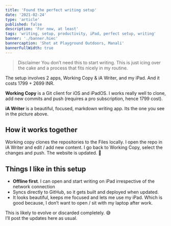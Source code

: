 ```yaml
---
title: 'Found the perfect writing setup'
date: '2021-02-24'
type: 'article'
published: false
description: 'For now, at least'
tags: 'writing, setup, productivity, iPad, perfect setup, writing'
banner: './banner.hiec'
bannercaption: 'Shot at Playground Outdoors, Manali'
bannerFullWidth: true
---
```


> Disclaimer
> You don’t need this to start writing. This is just icing over the cake and a process that fits nicely in my routine.

The setup involves 2 apps, Working Copy & iA Writer, and my iPad. And it costs 1799 + 2699 INR.

**Working Copy** is a Git client for iOS and iPadOS. I works really well to clone, add new commits and push (requires a pro subscription, hence 1799 cost).

**iA Writer** is a beautiful, focused, markdown writing app. Its the one you see in the picture above.

## How it works together

Working copy clones the repositories to the Files locally. I open the repo in iA Writer and edit / add new content. I go back to Working Copy, select the changes and push. The website is updated. 🎉

## Things I like in this setup

- **Offline first**. I can open and start writing on iPad irrespective of the network connection
- Syncs directly to GitHub, so it gets built and deployed when updated.
- It looks beautiful, keeps me focused and lets me use my iPad. Which is good because, I don’t want to open / sit with my laptop after work.

This is likely to evolve or discarded completely. 😅\
I’ll post the updates here as usual.
